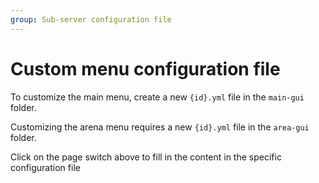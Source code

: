 ```yaml
---
group: Sub-server configuration file
---
```


# Custom menu configuration file

To customize the main menu, create a new `{id}.yml` file in the `main-gui` folder.

Customizing the arena menu requires a new `{id}.yml` file in the `area-gui` folder.

Click on the page switch above to fill in the content in the specific configuration file
